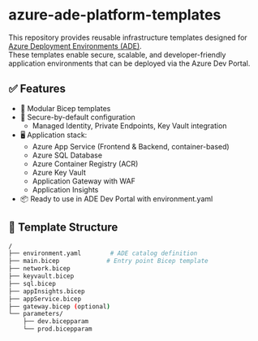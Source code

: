 # azure-ade-platform-templates

This repository provides reusable infrastructure templates designed for [Azure Deployment Environments (ADE)](https://learn.microsoft.com/en-us/azure/deployment-environments/overview).  
These templates enable secure, scalable, and developer-friendly application environments that can be deployed via the Azure Dev Portal.

## ✅ Features

- 🧱 Modular Bicep templates
- 🔐 Secure-by-default configuration
  - Managed Identity, Private Endpoints, Key Vault integration
- 🖥️ Application stack:
  - Azure App Service (Frontend & Backend, container-based)
  - Azure SQL Database
  - Azure Container Registry (ACR)
  - Azure Key Vault
  - Application Gateway with WAF
  - Application Insights
- 📦 Ready to use in ADE Dev Portal with environment.yaml

## 📁 Template Structure

```bash
/
├── environment.yaml        # ADE catalog definition
├── main.bicep             # Entry point Bicep template
├── network.bicep
├── keyvault.bicep
├── sql.bicep
├── appInsights.bicep
├── appService.bicep
├── gateway.bicep (optional)
└── parameters/
    ├── dev.bicepparam
    └── prod.bicepparam
